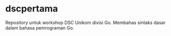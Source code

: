 # dscpertama
Repository untuk workshop DSC Unikom divisi Go. Membahas sintaks dasar dalam bahasa pemrograman Go. 
